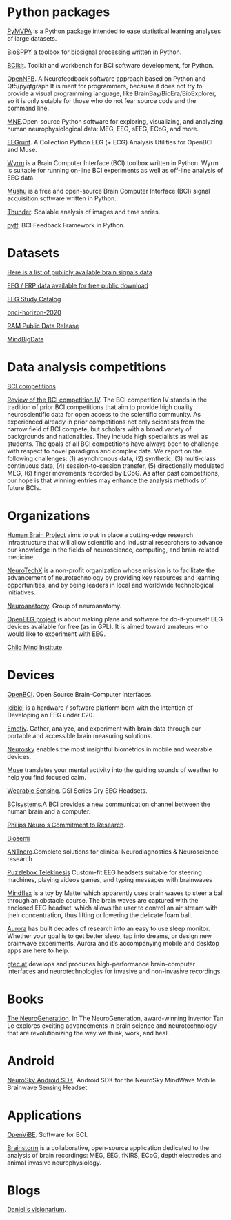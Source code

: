 # Python packages

[PyMVPA](http://www.pymvpa.org/) is a Python package intended to ease statistical learning analyses of large datasets.

[BioSPPY](https://github.com/PIA-Group/BioSPPy) a toolbox for biosignal processing written in Python.

[BCIkit](https://github.com/octopicorn/bcikit). Toolkit and workbench for BCI software development, for Python.

[OpenNFB](https://github.com/strfry/OpenNFB). A Neurofeedback software approach based on Python and Qt5/pyqtgraph It is ment for programmers, because it does not try to provide a visual programming language, like BrainBay/BioEra/BioExplorer, so it is only sutable for those who do not fear source code and the command line.

[MNE](https://mne.tools/stable/index.html).Open-source Python software for exploring, visualizing, and analyzing human neurophysiological data: MEG, EEG, sEEG, ECoG, and more.

[EEGrunt](https://github.com/curiositry/EEGrunt). A Collection Python EEG (+ ECG) Analysis Utilities for OpenBCI and Muse.

[Wyrm](https://github.com/bbci/wyrm) is a Brain Computer Interface (BCI) toolbox written in Python. Wyrm is suitable for running on-line BCI experiments as well as off-line analysis of EEG data.

[Mushu](https://github.com/bbci/mushu) is a free and open-source Brain Computer Interface (BCI) signal acquisition software written in Python.

[Thunder](https://github.com/thunder-project/thunder). Scalable analysis of images and time series.

[oyff](https://github.com/bbci/pyff). BCI Feedback Framework in Python.


# Datasets

[Here is a list of publicly available brain signals data](http://www.brainsignals.de/)

[EEG / ERP data available for free public download](https://sccn.ucsd.edu/~arno/fam2data/publicly_available_EEG_data.html)

[EEG Study Catalog](http://studycatalog.org/)

[bnci-horizon-2020](http://bnci-horizon-2020.eu/database/data-sets)

[RAM Public Data Release](http://memory.psych.upenn.edu/RAM)

[MindBigData](http://mindbigdata.com/opendb/index.html)



# Data analysis competitions

[BCI competitions](http://bbci.de/competition/)

[Review of the BCI competition IV](https://www.frontiersin.org/articles/10.3389/fnins.2012.00055/full). The BCI competition IV stands in the tradition of prior BCI competitions that aim to provide high quality neuroscientific data for open access to the scientific community. As experienced already in prior competitions not only scientists from the narrow field of BCI compete, but scholars with a broad variety of backgrounds and nationalities. They include high specialists as well as students. The goals of all BCI competitions have always been to challenge with respect to novel paradigms and complex data. We report on the following challenges: (1) asynchronous data, (2) synthetic, (3) multi-class continuous data, (4) session-to-session transfer, (5) directionally modulated MEG, (6) finger movements recorded by ECoG. As after past competitions, our hope is that winning entries may enhance the analysis methods of future BCIs.

# Organizations

[Human Brain Project](https://www.humanbrainproject.eu/en/) aims to put in place a cutting-edge research infrastructure that will allow scientific and industrial researchers to advance our knowledge in the fields of neuroscience, computing, and brain-related medicine.

[NeuroTechX](https://neurotechx.com/) is a non-profit organization whose mission is to facilitate the advancement of neurotechnology by providing key resources and learning opportunities, and by being leaders in local and worldwide technological initiatives.

[Neuroanatomy](https://github.com/neuroanatomy). Group of neuroanatomy.

[OpenEEG project](http://openeeg.sourceforge.net/doc/) is about making plans and software for do-it-yourself EEG devices available for free (as in GPL). It is aimed toward amateurs who would like to experiment with EEG.

[Child Mind Institute](http://fcon_1000.projects.nitrc.org/indi/cmi_eeg/)

# Devices

[OpenBCI](https://openbci.com/). Open Source Brain-Computer Interfaces.

[Icibici](https://icibici.github.io/site/) is a hardware / software platform born with the intention of Developing an EEG under £20.

[Emotiv](https://www.emotiv.com/). Gather, analyze, and experiment with brain data through our portable and accessible brain measuring solutions.

[Neurosky](http://neurosky.com/) enables the most insightful biometrics in mobile and wearable devices.

[Muse](https://choosemuse.com/) translates your mental activity into the guiding sounds of weather to help you find focused calm.

[Wearable Sensing](https://wearablesensing.com/). DSI Series Dry EEG Headsets.

[BCIsystems](https://www.gtec.at/product/bcisystem/).A BCI provides a new communication channel between the human brain and a computer.

[Philips Neuro's Commitment to Research](www.egi-art.com).

[Biosemi](https://www.biosemi.com/index.htm)

[ANTnero](https://www.ant-neuro.com).Complete solutions for clinical Neurodiagnostics & Neuroscience research

[Puzzlebox Telekinesis](https://puzzlebox.io/) Custom-fit EEG headsets suitable for steering machines, playing videos games, and typing messages with brainwaves

[Mindflex](https://en.wikipedia.org/wiki/Mindflex) is a toy by Mattel which apparently uses brain waves to steer a ball through an obstacle course. The brain waves are captured with the enclosed EEG headset, which allows the user to control an air stream with their concentration, thus lifting or lowering the delicate foam ball.

[Aurora](sleepwithaurora.com) has built decades of research into an easy to use sleep monitor. Whether your goal is to get better sleep, tap into dreams, or design new brainwave experiments, Aurora and it’s accompanying mobile and desktop apps are here to help.

[gtec.at](https://www.gtec.at/product/) develops and produces high-performance brain-computer interfaces and neurotechnologies for invasive and non-invasive recordings.

# Books
[The NeuroGeneration](https://www.amazon.com/NeuroGeneration-Brain-Enhancement-Revolutionizing-Think-ebook-dp-B07QMDKVJJ/dp/B07QMDKVJJ/ref=mt_kindle). In The NeuroGeneration, award-winning inventor Tan Le explores exciting advancements in brain science and neurotechnology that are revolutionizing the way we think, work, and heal.

# Android
[NeuroSky Android SDK](https://github.com/pwittchen/neurosky-android-sdk). Android SDK for the NeuroSky MindWave Mobile Brainwave Sensing Headset

# Applications
[OpenViBE](http://openvibe.inria.fr). Software for BCI.

[Brainstorm](https://neuroimage.usc.edu/brainstorm/) is a collaborative, open-source application dedicated to the analysis of brain recordings: MEG, EEG, fNIRS, ECoG, depth electrodes and animal invasive neurophysiology.

# Blogs

[Daniel's visionarium](https://bakerdh.wordpress.com/).
